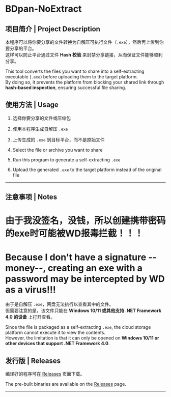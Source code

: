 # BDpan-NoExtract

## 项目简介 | Project Description
本程序可以将你要分享的文件转换为自解压可执行文件（`.exe`），然后再上传到你要分享的平台。  
这样可以防止平台通过文件 **Hash 校验** 来封禁分享链接，从而保证文件能够顺利分享。  

This tool converts the files you want to share into a self-extracting executable (`.exe`) before uploading them to the target platform.  
By doing so, it prevents the platform from blocking your shared link through **hash-based inspection**, ensuring successful file sharing.  

## 使用方法 | Usage
1. 选择你要分享的文件或压缩包  
2. 使用本程序生成自解压 `.exe`  
3. 上传生成的 `.exe` 到目标平台，而不是原始文件  

1. Select the file or archive you want to share  
2. Run this program to generate a self-extracting `.exe`  
3. Upload the generated `.exe` to the target platform instead of the original file  

---
## 注意事项 | Notes
# 由于我没签名，没钱，所以创建携带密码的exe时可能被WD报毒拦截！！！
# Because I don't have a signature --money--, creating an exe with a password may be intercepted by WD as a virus!!!
由于是自解压 `.exe`，网盘无法执行以查看其中的文件。  
但需要注意的是，该文件只能在 **Windows 10/11 或其他支持 .NET Framework 4.0 的设备** 上打开查看。  

Since the file is packaged as a self-extracting `.exe`, the cloud storage platform cannot execute it to view the contents.  
However, the limitation is that it can only be opened on **Windows 10/11 or other devices that support .NET Framework 4.0**.

## 发行版 | Releases
编译好的程序可在 [Releases](../../releases) 页面下载。  

The pre-built binaries are available on the [Releases](../../releases) page.  

---

